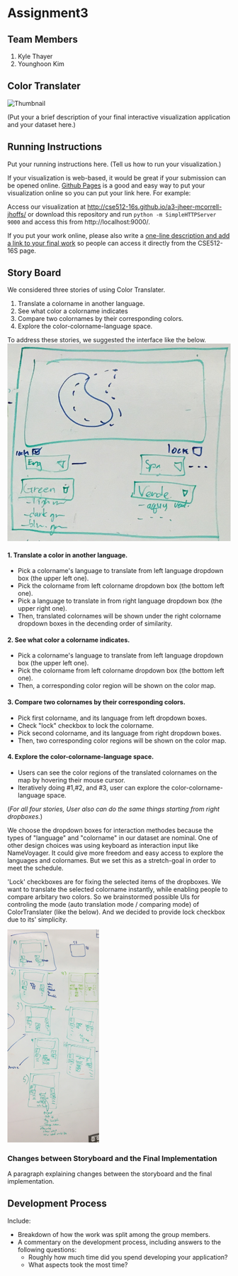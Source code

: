 Assignment3
===============

## Team Members

1. Kyle Thayer
2. Younghoon Kim


## Color Translater

![Thumbnail](thumbnail.png)

(Put your a brief description of your final interactive visualization application and your dataset here.)


## Running Instructions

Put your running instructions here. (Tell us how to run your visualization.)

If your visualization is web-based,  it would be great if your submission can be opened online. [Github Pages](http://pages.github.com/) is a good and easy way to put your visualization online so you can put your link here.  For example:

Access our visualization at http://cse512-16s.github.io/a3-jheer-mcorrell-jhoffs/ or download this repository and run `python -m SimpleHTTPServer 9000` and access this from http://localhost:9000/.

If you put your work online, please also write a [one-line description and add a link to your final work](http://note.io/1n3u46s) so people can access it directly from the CSE512-16S page.

## Story Board

We considered three stories of using Color Translater.

1. Translate a colorname in another language.
2. See what color a colorname indicates 
3. Compare two colornames by their corresponding colors.  
4. Explore the color-colorname-language space.

To address these stories, we suggested the interface like the below.
![interface](storyboard/interface_overview.png)


#### 1. Translate a color in another language.

- Pick a colorname's language to translate from left language dropdown box (the upper left one).
- Pick the colorname from left colorname dropdown box (the bottom left one).
- Pick a language to translate in from right language dropdown box (the upper right one).
- Then, translated colornames will be shown under the right colorname dropdown boxes in the decending order of similarity.

#### 2. See what color a colorname indicates.

- Pick a colorname's language to translate from left language dropdown box (the upper left one).
- Pick the colorname from left colorname dropdown box (the bottom left one).
- Then, a corresponding color region will be shown on the color map.

#### 3. Compare two colornames by their corresponding colors.

- Pick first colorname, and its language from left dropdown boxes.
- Check "lock" checkbox to lock the colorname.
- Pick second colorname, and its language from right dropdown boxes.
- Then, two corresponding color regions will be shown on the color map.

#### 4. Explore the color-colorname-language space.

- Users can see the color regions of the translated colornames on the map by hovering their mouse cursor.
- Iteratively doing #1,#2, and #3, user can explore the color-colorname-language space.


(*For all four stories, User also can do the same things starting from right dropboxes.*)

We choose the dropdown boxes for interaction methodes because the types of "language" and "colorname" in our dataset are nominal. One of other design choices was using keyboard as interaction input like NameVoyager. It could give more freedom and easy access to explore the languages and colornames. But we set this as a stretch-goal in order to meet the schedule. 

'Lock' checkboxes are for fixing the selected items of the dropboxes. We want to translate the selected colorname instantly, while enabling people to compare arbitary two colors. So we brainstormed possible UIs for controling the mode (auto translation mode / comparing mode) of ColorTranslater (like the below). And we decided to provide lock checkbox due to its' simplicity.

<img src="storyboard/interface_candidates.jpg" height="480">



### Changes between Storyboard and the Final Implementation

A paragraph explaining changes between the storyboard and the final implementation.


## Development Process

Include:
- Breakdown of how the work was split among the group members.
- A commentary on the development process, including answers to the following questions:
  - Roughly how much time did you spend developing your application?
  - What aspects took the most time?
